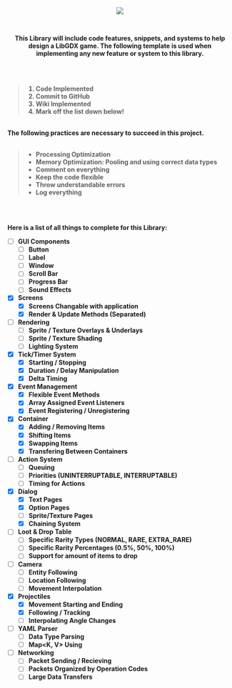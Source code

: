 <p align="center">
<img src="http://grabilla.com/0ba04-1eb77ea7-c392-4214-b470-7ce7b69a2051.png" align="center">
  </p>
<p align="center"><br>
  <center><b>This Library will include code features, snippets, and systems to help design a LibGDX game. 
The following template is used when implementing any new feature or system to this library.<b></center>
</p>
<p>
<br><br>
<blockquote>
<ol type="1">
  <li> Code Implemented</li>
  <li> Commit to GitHub</li>
  <li> Wiki Implemented</li>
  <li> Mark off the list down below!</li>
</ol>  
</blockquote>
<br>
The following practices are necessary to succeed in this project.<b>
<br><br>
<blockquote>
<ul>
  <li> Processing Optimization</li>
  <li> Memory Optimization: Pooling and using correct data types</li>
  <li> Comment on everything</li>
  <li> Keep the code flexible</li>
  <li> Throw understandable errors</li>
  <li> Log everything</li>
</ul>  
</blockquote>


<br><br>
</p>

Here is a list of all things to complete for this Library:
- [ ] GUI Components
  - [ ] Button
  - [ ] Label
  - [ ] Window
  - [ ] Scroll Bar
  - [ ] Progress Bar
  - [ ] Sound Effects
  
- [x] Screens
  - [x] Screens Changable with application
  - [x] Render & Update Methods (Separated)
  
- [ ] Rendering
  - [ ] Sprite / Texture Overlays & Underlays
  - [ ] Sprite / Texture Shading
  - [ ] Lighting System
  
- [x] Tick/Timer System
  - [x] Starting / Stopping
  - [x] Duration / Delay Manipulation
  - [x] Delta Timing
  
- [x] Event Management
  - [x] Flexible Event Methods
  - [x] Array Assigned Event Listeners
  - [x] Event Registering / Unregistering 

- [x] Container
  - [x] Adding / Removing Items
  - [x] Shifting Items
  - [x] Swapping Items
  - [x] Transfering Between Containers
  
- [ ] Action System
  - [ ] Queuing
  - [ ] Priorities (UNINTERRUPTABLE, INTERRUPTABLE)
  - [ ] Timing for Actions
  
- [x] Dialog
  - [x] Text Pages
  - [x] Option Pages
  - [ ] Sprite/Texture Pages
  - [x] Chaining System

- [ ] Loot & Drop Table
  - [ ] Specific Rarity Types (NORMAL, RARE, EXTRA_RARE)
  - [ ] Specific Rarity Percentages (0.5%, 50%, 100%)
  - [ ] Support for amount of items to drop
  
- [ ] Camera
  - [ ] Entity Following
  - [ ] Location Following
  - [ ] Movement Interpolation
  
- [x] Projectiles
  - [x] Movement Starting and Ending
  - [x] Following / Tracking
  - [ ] Interpolating Angle Changes
  
- [ ] YAML Parser
  - [ ] Data Type Parsing
  - [ ] Map<K, V> Using
  
- [ ] Networking
  - [ ] Packet Sending / Recieving
  - [ ] Packets Organized by Operation Codes
  - [ ] Large Data Transfers
